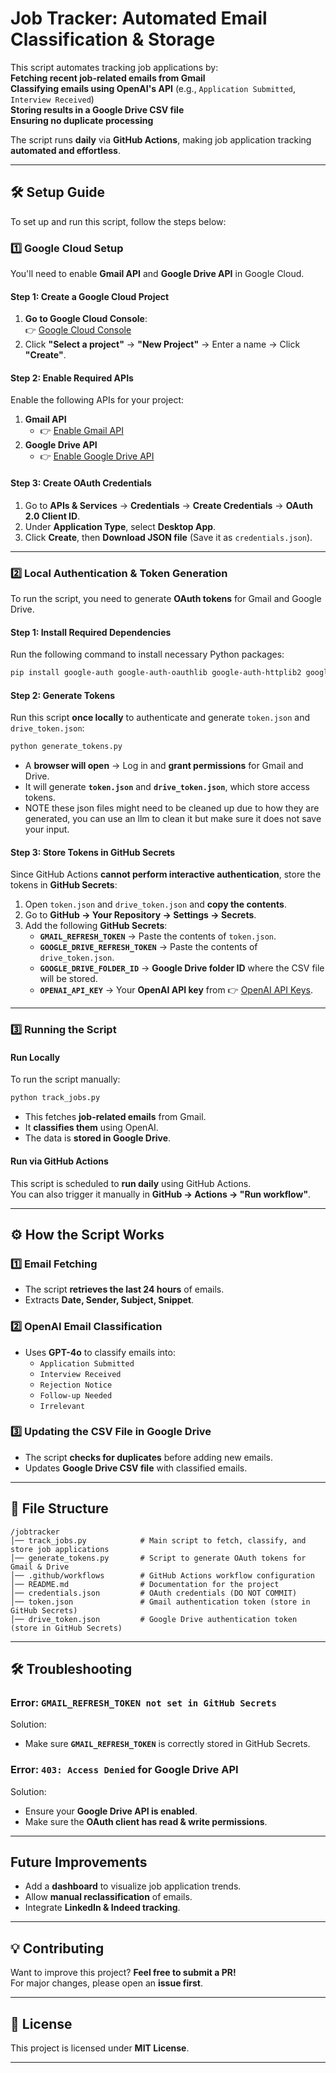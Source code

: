 # Job Tracker: Automated Email Classification & Storage

This script automates tracking job applications by:  
**Fetching recent job-related emails from Gmail**  
**Classifying emails using OpenAI's API** (e.g., `Application Submitted`, `Interview Received`)  
**Storing results in a Google Drive CSV file**  
**Ensuring no duplicate processing**  

The script runs **daily** via **GitHub Actions**, making job application tracking **automated and effortless**.  

---

## 🛠️ Setup Guide
To set up and run this script, follow the steps below:

### 1️⃣ Google Cloud Setup
You'll need to enable **Gmail API** and **Google Drive API** in Google Cloud.

#### Step 1: Create a Google Cloud Project
1. **Go to Google Cloud Console**:  
   👉 [Google Cloud Console](https://console.cloud.google.com/)  
2. Click **"Select a project"** → **"New Project"** → Enter a name → Click **"Create"**.

#### Step 2: Enable Required APIs
Enable the following APIs for your project:  
1. **Gmail API**  
   - 👉 [Enable Gmail API](https://console.cloud.google.com/apis/library/gmail.googleapis.com)  
2. **Google Drive API**  
   - 👉 [Enable Google Drive API](https://console.cloud.google.com/apis/library/drive.googleapis.com)  

#### Step 3: Create OAuth Credentials
1. Go to **APIs & Services** → **Credentials** → **Create Credentials** → **OAuth 2.0 Client ID**.
2. Under **Application Type**, select **Desktop App**.
3. Click **Create**, then **Download JSON file** (Save it as `credentials.json`).

---

### 2️⃣ Local Authentication & Token Generation
To run the script, you need to generate **OAuth tokens** for Gmail and Google Drive.

#### Step 1: Install Required Dependencies
Run the following command to install necessary Python packages:
```bash
pip install google-auth google-auth-oauthlib google-auth-httplib2 google-api-python-client openai
```

#### Step 2: Generate Tokens
Run this script **once locally** to authenticate and generate `token.json` and `drive_token.json`:
```bash
python generate_tokens.py
```
- A **browser will open** → Log in and **grant permissions** for Gmail and Drive.
- It will generate **`token.json`** and **`drive_token.json`**, which store access tokens.
- NOTE these json files might need to be cleaned up due to how they are generated, you can use an llm to clean it but make sure it does not save your input.

#### Step 3: Store Tokens in GitHub Secrets
Since GitHub Actions **cannot perform interactive authentication**, store the tokens in **GitHub Secrets**:

1. Open `token.json` and `drive_token.json` and **copy the contents**.
2. Go to **GitHub → Your Repository → Settings → Secrets**.
3. Add the following **GitHub Secrets**:
   - **`GMAIL_REFRESH_TOKEN`** → Paste the contents of `token.json`.
   - **`GOOGLE_DRIVE_REFRESH_TOKEN`** → Paste the contents of `drive_token.json`.
   - **`GOOGLE_DRIVE_FOLDER_ID`** → **Google Drive folder ID** where the CSV file will be stored.
   - **`OPENAI_API_KEY`** → Your **OpenAI API key** from 👉 [OpenAI API Keys](https://platform.openai.com/account/api-keys).

---

### 3️⃣ Running the Script
#### Run Locally
To run the script manually:
```bash
python track_jobs.py
```
- This fetches **job-related emails** from Gmail.
- It **classifies them** using OpenAI.
- The data is **stored in Google Drive**.

#### Run via GitHub Actions
This script is scheduled to **run daily** using GitHub Actions.  
You can also trigger it manually in **GitHub → Actions → "Run workflow"**.

---

## ⚙️ How the Script Works
### 1️⃣ Email Fetching
- The script **retrieves the last 24 hours** of emails.
- Extracts **Date, Sender, Subject, Snippet**.

### 2️⃣ OpenAI Email Classification
- Uses **GPT-4o** to classify emails into:
  - `Application Submitted`
  - `Interview Received`
  - `Rejection Notice`
  - `Follow-up Needed`
  - `Irrelevant`
  
### 3️⃣ Updating the CSV File in Google Drive
- The script **checks for duplicates** before adding new emails.
- Updates **Google Drive CSV file** with classified emails.

---

## 📝 File Structure
```
/jobtracker
│── track_jobs.py            # Main script to fetch, classify, and store job applications
│── generate_tokens.py       # Script to generate OAuth tokens for Gmail & Drive
│── .github/workflows        # GitHub Actions workflow configuration
│── README.md                # Documentation for the project
│── credentials.json         # OAuth credentials (DO NOT COMMIT)
│── token.json               # Gmail authentication token (store in GitHub Secrets)
│── drive_token.json         # Google Drive authentication token (store in GitHub Secrets)
```

---

## 🛠️ Troubleshooting
### Error: `GMAIL_REFRESH_TOKEN not set in GitHub Secrets`
Solution:
- Make sure **`GMAIL_REFRESH_TOKEN`** is correctly stored in GitHub Secrets.

### Error: `403: Access Denied` for Google Drive API
Solution:
- Ensure your **Google Drive API is enabled**.
- Make sure the **OAuth client has read & write permissions**.

---

## Future Improvements
- Add a **dashboard** to visualize job application trends.
- Allow **manual reclassification** of emails.
- Integrate **LinkedIn & Indeed tracking**.

---

## 💡 Contributing
Want to improve this project? **Feel free to submit a PR!**  
For major changes, please open an **issue first**.

---

## 📜 License
This project is licensed under **MIT License**.

---
